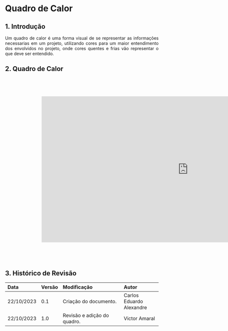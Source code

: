 # Quadro de Calor
<style>body {text-align: justify}</style>

## 1. Introdução

Um quadro de calor é uma forma visual de se representar as informações necessarias em um projeto, utilizando cores para um maior entendimento dos envolvidos no projeto, onde cores quentes e frias vão representar o que deve ser entendido.

## 2. Quadro de Calor

<iframe width="1200" height="600" style="-webkit-transform:scale(0.8);-moz-transform-scale(0.8);" frameborder="0" scrolling="yes" src="https://docs.google.com/spreadsheets/d/1EqdB88hx1ZgIAT6mITTwgKrLqRL_KczS/edit?usp=sharing&ouid=112365214713117745685&rtpof=true&sd=true"></iframe>

## 3. Histórico de Revisão
| Data       | Versão | Modificação                     | Autor        |
| :--------- | :----- | :------------------------------ | :----------- |
| 22/10/2023 | 0.1    | Criação do documento.           | Carlos Eduardo <br> Alexandre |
| 22/10/2023 | 1.0    | Revisão e adição do quadro.     | Victor Amaral |